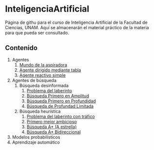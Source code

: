 # InteligenciaArtificial
Página de githu para el curso de Inteligencia Artificial de la Facultad de Ciencias, UNAM. Aquí se almacenarán el material práctico de la materia para que pueda ser consultado.

## Contenido

1. Agentes
    1. [Mundo de la aspiradora](https://VictorMijangosDeLaCruz.github.io/InteligenciaArtificial/01%20Agentes/01%20VacuumWorld.html)
    2. [Agente dirigido mediante tabla](https://VictorMijangosDeLaCruz.github.io/InteligenciaArtificial/01%20Agentes/02%20TableDrivenAgent.html)
    3. [Agente reactivo simple](https://VictorMijangosDeLaCruz.github.io/InteligenciaArtificial/01%20Agentes/03%20SimpleReflexAgent.html)
2. Agentes de búsqueda
    1. Búsqueda desinformada
        1. [Problema del laberinto](https://VictorMijangosDeLaCruz.github.io/InteligenciaArtificial/02%20Busqueda/01%20MazeProblem.html)
        2. [Búsqueda Primero en Amplitud](https://VictorMijangosDeLaCruz.github.io/InteligenciaArtificial/02%20Busqueda/02%20BreadthFirstSearch.html)
        3. [Búsqueda Primero en Profundidad](https://VictorMijangosDeLaCruz.github.io/InteligenciaArtificial/02%20Busqueda/03%20DepthFirstSearch.html)
        4. [Búsqueda de Profundad Limitada](https://VictorMijangosDeLaCruz.github.io/InteligenciaArtificial/02%20Busqueda/04%20DepthLimitedSearch.html)
    2. Búsqueda heurística
        1. [Problema del laberinto con tráfico](https://VictorMijangosDeLaCruz.github.io/InteligenciaArtificial/02%20Busqueda/05%20TrafficMazeSimulator.html)
        2. [Primero mejor ambicioso](https://VictorMijangosDeLaCruz.github.io/InteligenciaArtificial/02%20Busqueda/06%20GreedyBestFirstSearch.html)
        3. [Búsqueda A* (A estrella)](https://VictorMijangosDeLaCruz.github.io/InteligenciaArtificial/02%20Busqueda/07%20AStar.html)
        4. [Búsqueda A* Bidireccional](https://VictorMijangosDeLaCruz.github.io/InteligenciaArtificial/02%20Busqueda/08%20BidirectionalAStar.html)
3. Modelos probabilísticos
4. Aprendizaje automático
